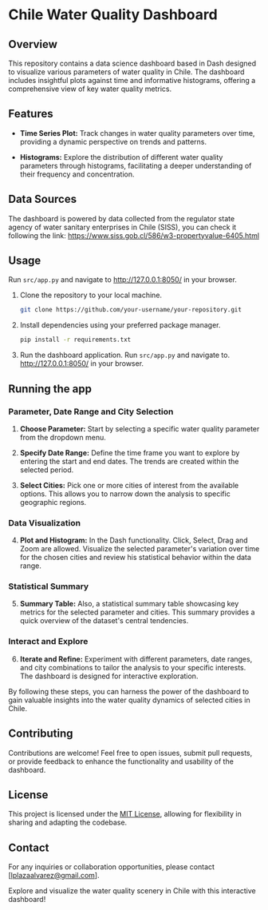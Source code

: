 # Chile Water Quality Dashboard
## Overview
This repository contains a data science dashboard based in Dash designed to visualize various parameters of water quality in Chile. The dashboard includes insightful plots against time and informative histograms, offering a comprehensive view of key water quality metrics.
## Features
- **Time Series Plot:** Track changes in water quality parameters over time, providing a dynamic perspective on trends and patterns.

- **Histograms:** Explore the distribution of different water quality parameters through histograms, facilitating a deeper understanding of their frequency and concentration.
## Data Sources
The dashboard is powered by data collected from the regulator state agency of water sanitary enterprises in Chile (SISS), you can check it following the link: https://www.siss.gob.cl/586/w3-propertyvalue-6405.html
## Usage
Run `src/app.py` and navigate to http://127.0.0.1:8050/ in your browser.
1. Clone the repository to your local machine.
   ```bash
   git clone https://github.com/your-username/your-repository.git
   ```
2. Install dependencies using your preferred package manager.
   ```bash
   pip install -r requirements.txt
   ```
3. Run the dashboard application.
   Run `src/app.py` and navigate to. http://127.0.0.1:8050/ in your browser.

## Running the app

### Parameter, Date Range and City Selection
1. **Choose Parameter:** Start by selecting a specific water quality parameter from the dropdown menu.

2. **Specify Date Range:** Define the time frame you want to explore by entering the start and end dates. The trends are created within the selected period.

3. **Select Cities:** Pick one or more cities of interest from the available options. This allows you to narrow down the analysis to specific geographic regions.

### Data Visualization
4. **Plot and Histogram:** In the Dash functionality. Click, Select, Drag and Zoom are allowed.
Visualize the selected parameter's variation over time for the chosen cities and review his statistical behavior within the data range.

### Statistical Summary
5. **Summary Table:** Also, a statistical summary table showcasing key metrics for the selected parameter and cities. This summary provides a quick overview of the dataset's central tendencies.

### Interact and Explore
6. **Iterate and Refine:** Experiment with different parameters, date ranges, and city combinations to tailor the analysis to your specific interests. The dashboard is designed for interactive exploration.

By following these steps, you can harness the power of the dashboard to gain valuable insights into the water quality dynamics of selected cities in Chile.

## Contributing
Contributions are welcome! Feel free to open issues, submit pull requests, or provide feedback to enhance the functionality and usability of the dashboard.

## License
This project is licensed under the [MIT License](LICENSE), allowing for flexibility in sharing and adapting the codebase.

## Contact
For any inquiries or collaboration opportunities, please contact [lplazaalvarez@gmail.com].

Explore and visualize the water quality scenery in Chile with this interactive dashboard!
